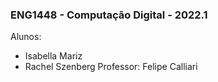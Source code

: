 ### ENG1448 - Computação Digital - 2022.1
Alunos: 
- Isabella Mariz 
- Rachel Szenberg
Professor: Felipe Calliari
